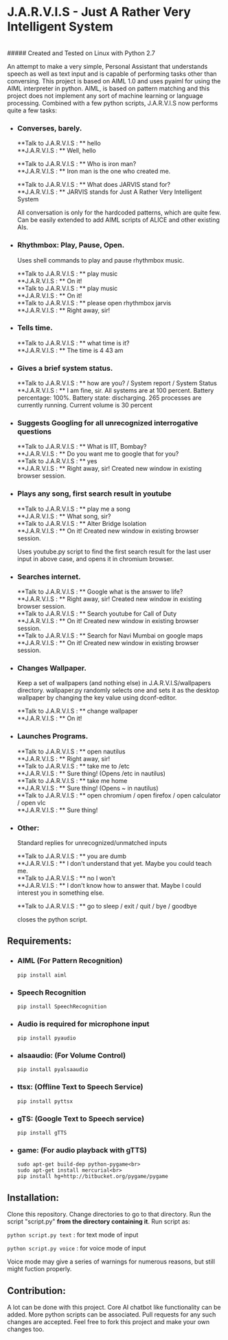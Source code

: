 # J.A.R.V.I.S - Just A Rather Very Intelligent System
<br>
##### Created and Tested on Linux with Python 2.7

An attempt to make a very simple, Personal Assistant that understands speech as well as text input and is capable of performing tasks other than conversing.
This project is based on AIML 1.0 and uses pyaiml for using the AIML interpreter in python. AIML, is based on pattern matching and this project does not implement any sort of machine learning or language processing.
Combined with a few python scripts, J.A.R.V.I.S now performs quite a few tasks:

- ### Converses, barely.

    **Talk to J.A.R.V.I.S : ** hello<br>
    **J.A.R.V.I.S : ** Well, hello

    **Talk to J.A.R.V.I.S : ** Who is iron man?<br>
    **J.A.R.V.I.S : ** Iron man is the one who created me.

    **Talk to J.A.R.V.I.S : ** What does JARVIS stand for?<br>
    **J.A.R.V.I.S : ** JARVIS stands for Just A Rather Very Intelligent System

    All conversation is only for the hardcoded patterns, which are quite few. Can be easily extended to add AIML scripts of ALICE and other existing AIs.

- ### Rhythmbox: Play, Pause, Open.

    Uses shell commands to play and pause rhythmbox music.

    **Talk to J.A.R.V.I.S : ** play music<br>
    **J.A.R.V.I.S : ** On it!<br>
    **Talk to J.A.R.V.I.S : ** play music<br>
    **J.A.R.V.I.S : ** On it!<br>
    **Talk to J.A.R.V.I.S : ** please open rhythmbox jarvis<br>
    **J.A.R.V.I.S : ** Right away, sir!

- ### Tells time.
    
    **Talk to J.A.R.V.I.S : ** what time is it?<br>
    **J.A.R.V.I.S : ** The time is 4 43 am

- ### Gives a brief system status.

    **Talk to J.A.R.V.I.S : ** how are you? / System report / System Status<br>
    **J.A.R.V.I.S : ** I am fine, sir. All systems are at 100 percent. Battery percentage: 100%. Battery state: discharging. 265 processes are currently running. Current volume is 30 percent

- ### Suggests Googling for all unrecognized interrogative questions

    **Talk to J.A.R.V.I.S : ** What is IIT, Bombay?<br>
    **J.A.R.V.I.S : ** Do you want me to google that for you?<br>
    **Talk to J.A.R.V.I.S : ** yes<br>
    **J.A.R.V.I.S : ** Right away, sir!  Created new window in existing browser session.

- ### Plays any song, first search result in youtube

    **Talk to J.A.R.V.I.S : ** play me a song<br>
    **J.A.R.V.I.S : ** What song, sir?<br>
    **Talk to J.A.R.V.I.S : ** Alter Bridge Isolation<br>
    **J.A.R.V.I.S : ** On it!  Created new window in existing browser session.

    Uses youtube.py script to find the first search result for the last user input in above case, and opens it in chromium browser.

- ### Searches internet.

    **Talk to J.A.R.V.I.S : ** Google what is the answer to life?<br>
    **J.A.R.V.I.S : ** Right away, sir!  Created new window in existing browser session.<br>
    **Talk to J.A.R.V.I.S : ** Search youtube for Call of Duty<br>
    **J.A.R.V.I.S : ** On it!  Created new window in existing browser session.<br>
    **Talk to J.A.R.V.I.S : ** Search for Navi Mumbai on google maps<br>
    **J.A.R.V.I.S : ** On it!  Created new window in existing browser session.

- ### Changes Wallpaper.

    Keep a set of wallpapers (and nothing else) in J.A.R.V.I.S/wallpapers directory. wallpaper.py randomly selects one and sets it as the desktop wallpaper by changing the key value using dconf-editor.

    **Talk to J.A.R.V.I.S : ** change wallpaper<br>
    **J.A.R.V.I.S : ** On it!

- ### Launches Programs.
    
    **Talk to J.A.R.V.I.S : ** open nautilus<br>
    **J.A.R.V.I.S : ** Right away, sir!<br>
    **Talk to J.A.R.V.I.S : ** take me to /etc<br>
    **J.A.R.V.I.S : ** Sure thing! (Opens /etc in nautilus)<br>
    **Talk to J.A.R.V.I.S : ** take me home<br>
    **J.A.R.V.I.S : ** Sure thing! (Opens ~ in nautilus)<br>
    **Talk to J.A.R.V.I.S : ** open chromium / open firefox / open calculator / open vlc<br>
    **J.A.R.V.I.S : ** Sure thing!


- ### Other:
    
    Standard replies for unrecognized/unmatched inputs

    **Talk to J.A.R.V.I.S : ** you are dumb<br>
    **J.A.R.V.I.S : ** I don't understand that yet. Maybe you could teach me.<br>
    **Talk to J.A.R.V.I.S : ** no I won't<br>
    **J.A.R.V.I.S : ** I don't know how to answer that. Maybe I could interest you in something else.<br>

    **Talk to J.A.R.V.I.S : ** go to sleep / exit / quit / bye / goodbye

    closes the python script.

## Requirements:

- ### AIML (For Pattern Recognition)
    `pip install aiml`

- ### Speech Recognition
    `pip install SpeechRecognition`

- ### Audio is required for microphone input
    `pip install pyaudio`

- ### alsaaudio: (For Volume Control)
    `pip install pyalsaaudio`

- ### ttsx: (Offline Text to Speech Service)
    `pip install pyttsx`

- ### gTS: (Google Text to Speech service)
    `pip install gTTS`

- ### game: (For audio playback with gTTS)
    ```
    sudo apt-get build-dep python-pygame<br>
    sudo apt-get install mercurial<br>
    pip install hg+http://bitbucket.org/pygame/pygame
    ```

## Installation:

Clone this repository. Change directories to go to that directory. Run the script "script.py" **from the directory containing it**.
Run script as:

`python script.py text` : for text mode of input

`python script.py voice` : for voice mode of input

Voice mode may give a series of warnings for numerous reasons, but still might fuction properly.

## Contribution:

A lot can be done with this project. Core AI chatbot like functionality can be added. More python scripts can be associated. Pull requests for any such changes are accepted. Feel free to fork this project and make your own changes too.
